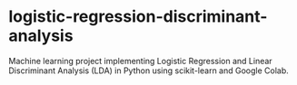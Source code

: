 # logistic-regression-discriminant-analysis
Machine learning project implementing Logistic Regression and Linear Discriminant Analysis (LDA) in Python using scikit-learn and Google Colab.
